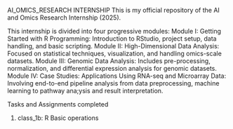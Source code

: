 AI_OMICS_RESEARCH INTERNSHIP
This is my official repository of the AI and Omics Research Internship (2025).

This internship is divided into four progressive modules:
Module I: Getting Started with R Programming: Introduction to RStudio, project setup, data handling, and basic scripting.
Module II: High-Dimensional Data Analysis: Focused on statistical techniques, visualization, and handling omics-scale datasets.
Module III: Genomic Data Analysis: Includes pre-processing, normalization, and differential expression analysis for genomic datasets.
Module IV: Case Studies: Applications Using RNA-seq and Microarray Data: Involving end-to-end pipeline analysis from data preprocessing, machine learning to pathway ana;ysis and result interpretation.

Tasks and Assignments completed
1. class_1b: R Basic operations 
